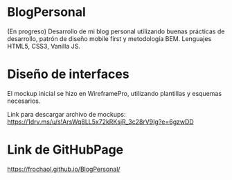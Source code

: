 # BlogPersonal
(En progreso) Desarrollo de mi blog personal utilizando buenas prácticas de desarrollo, patrón de diseño mobile first y metodología BEM. Lenguajes HTML5, CSS3, Vanilla JS.

# Diseño de interfaces
El mockup inicial se hizo en WireframePro, utilizando plantillas y esquemas necesarios.

Link para descargar archivo de mockups:  https://1drv.ms/u/s!ArsWq8LL5x72kRKsjR_3c28rV9Ig?e=6gzwDD

# Link de GitHubPage
https://frochaol.github.io/BlogPersonal/
